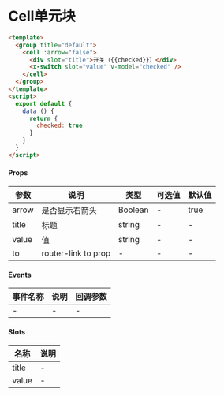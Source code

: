 # Cell单元块

```html
<template>
  <group title="default">
    <cell :arrow="false">
      <div slot="title">开关（{{checked}}）</div>
      <x-switch slot="value" v-model="checked" />
    </cell>
  </group>
</template>
<script>
  export default {
    data () {
      return {
        checked: true
      }
    }
  }
</script>
```

#### Props
| 参数      | 说明    | 类型      | 可选值       | 默认值   |
|---------- |-------- |---------- |------------- |--------- |
| arrow     | 是否显示右箭头   | Boolean  |   -       |    true    |
| title     | 标题   | string  |   -       |    -    |
| value     | 值   | string  |   -       |    -    |
| to     | router-link to prop   | -  |   -       |    -    |

#### Events
| 事件名称 | 说明 | 回调参数 |
|---------|--------|---------|
| - | - | - |

#### Slots
| 名称 | 说明 | 
|---------|--------|
| title | - |
| value | - |